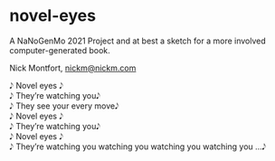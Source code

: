 # novel-eyes
A NaNoGenMo 2021 Project
and at best a sketch for a more involved computer-generated book.

Nick Montfort, nickm@nickm.com

𝅘𝅥𝅮 Novel eyes 𝅘𝅥𝅮  
𝅘𝅥𝅮 They’re watching you𝅘𝅥𝅮  
𝅘𝅥𝅮 They see your every move𝅘𝅥𝅮  
𝅘𝅥𝅮 Novel eyes 𝅘𝅥𝅮  
𝅘𝅥𝅮 They’re watching you𝅘𝅥𝅮  
𝅘𝅥𝅮 Novel eyes 𝅘𝅥𝅮  
𝅘𝅥𝅮 They’re watching you watching you watching you watching you ...𝅘𝅥𝅮  
